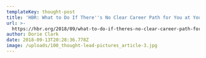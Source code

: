 ```yaml
---
templateKey: thought-post
title: 'HBR: What to Do If There''s No Clear Career Path for You at Your Company'
url: >-
  https://hbr.org/2018/09/what-to-do-if-theres-no-clear-career-path-for-you-at-your-company
author: Dorie Clark
date: 2018-09-13T20:28:36.778Z
image: /uploads/100_thought-lead-pictures_article-3.jpg
---
```


